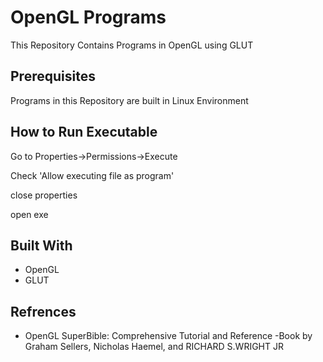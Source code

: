 # OpenGL Programs

This Repository Contains Programs in OpenGL using GLUT

## Prerequisites

Programs in this Repository are built in Linux Environment

## How to Run Executable

Go to Properties->Permissions->Execute

Check 'Allow executing file as program'

close properties

open exe

## Built With

* OpenGL 
* GLUT

## Refrences

* OpenGL SuperBible: Comprehensive Tutorial and Reference   -Book by Graham Sellers, Nicholas Haemel, and RICHARD S.WRIGHT JR
